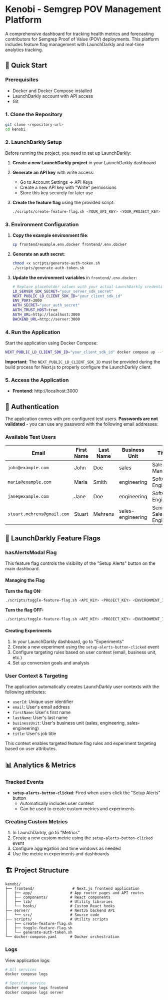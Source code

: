 # Kenobi - Semgrep POV Management Platform

A comprehensive dashboard for tracking health metrics and forecasting contributors for Semgrep Proof of Value (POV) deployments. This platform includes feature flag management with LaunchDarkly and real-time analytics tracking.

## 🚀 Quick Start

### Prerequisites

- Docker and Docker Compose installed
- LaunchDarkly account with API access
- Git

### 1. Clone the Repository

```bash
git clone <repository-url>
cd kenobi
```

### 2. LaunchDarkly Setup

Before running the project, you need to set up LaunchDarkly:

1. **Create a new LaunchDarkly project** in your LaunchDarkly dashboard
2. **Generate an API key** with write access:
   - Go to Account Settings → API Keys
   - Create a new API key with "Write" permissions
   - Store this key securely for later use

3. **Create the feature flag** using the provided script:
   ```bash
   ./scripts/create-feature-flag.sh <YOUR_API_KEY> <YOUR_PROJECT_KEY>
   ```

### 3. Environment Configuration

1. **Copy the example environment file**:
   ```bash
   cp frontend/example.env.docker frontend/.env.docker
   ```

2. **Generate an auth secret**:
   ```bash
   chmod +x scripts/generate-auth-token.sh
   ./scripts/generate-auth-token.sh
   ```

3. **Update the environment variables** in `frontend/.env.docker`:
   ```bash
   # Replace placeholder values with your actual LaunchDarkly credentials
   LD_SERVER_SDK_SECRET="your_server_sdk_secret"
   NEXT_PUBLIC_LD_CLIENT_SDK_ID="your_client_sdk_id"
   ENV_PORT=3000
   AUTH_SECRET="your_auth_secret"
   AUTH_TRUST_HOST=true
   AUTH_URL=http://localhost:3000
   BACKEND_URL=http://server:3000
   ```



### 4. Run the Application

Start the application using Docker Compose:

```bash
NEXT_PUBLIC_LD_CLIENT_SDK_ID="your_client_sdk_id" docker compose up --force-recreate --build -d
```

**Important**: The `NEXT_PUBLIC_LD_CLIENT_SDK_ID` must be provided during the build process for Next.js to properly configure the LaunchDarkly client.

### 5. Access the Application

- **Frontend**: http://localhost:3000

## 🔐 Authentication

The application comes with pre-configured test users. **Passwords are not validated** - you can use any password with the following email addresses:

### Available Test Users

| Email | First Name | Last Name | Business Unit | Title |
|-------|------------|-----------|---------------|-------|
| `john@example.com` | John | Doe | sales | Sales Manager |
| `maria@example.com` | Maria | Smith | engineering | Software Engineer |
| `jane@example.com` | Jane | Doe | engineering | Software Engineer |
| `stuart.mehrens@gmail.com` | Stuart | Mehrens | sales-engineering | Senior Sales Engineer |

## 🚩 LaunchDarkly Feature Flags

### hasAlertsModal Flag

This feature flag controls the visibility of the "Setup Alerts" button on the main dashboard.

#### Managing the Flag

**Turn the flag ON:**
```bash
./scripts/toggle-feature-flag.sh <API_KEY> <PROJECT_KEY> <ENVIRONMENT_ID> true
```

**Turn the flag OFF:**
```bash
./scripts/toggle-feature-flag.sh <API_KEY> <PROJECT_KEY> <ENVIRONMENT_ID> false
```

#### Creating Experiments

1. In your LaunchDarkly dashboard, go to "Experiments"
2. Create a new experiment using the `setup-alerts-button-clicked` event
3. Configure targeting rules based on user context (email, business unit, etc.)
4. Set up conversion goals and analysis

### User Context & Targeting

The application automatically creates LaunchDarkly user contexts with the following attributes:
- `userId`: Unique user identifier
- `email`: User's email address
- `firstName`: User's first name
- `lastName`: User's last name
- `businessUnit`: User's business unit (sales, engineering, sales-engineering)
- `title`: User's job title

This context enables targeted feature flag rules and experiment targeting based on user attributes.

## 📊 Analytics & Metrics

### Tracked Events

- **`setup-alerts-button-clicked`**: Fired when users click the "Setup Alerts" button
  - Automatically includes user context
  - Can be used to create custom metrics and experiments

### Creating Custom Metrics

1. In LaunchDarkly, go to "Metrics"
2. Create a new custom metric using the `setup-alerts-button-clicked` event
3. Configure aggregation and time windows as needed
4. Use the metric in experiments and dashboards

## 🏗️ Project Structure

```
kenobi/
├── frontend/                 # Next.js frontend application
│   ├── app/                 # App router pages and API routes
│   ├── components/          # React components
│   ├── lib/                 # Utility libraries
│   └── hooks/               # Custom React hooks
├── server/                  # NestJS backend API
│   └── src/                 # Source code
├── scripts/                 # Utility scripts
│   ├── create-feature-flag.sh
│   ├── toggle-feature-flag.sh
│   └── generate-auth-token.sh
└── docker-compose.yaml      # Docker orchestration
```

### Logs

View application logs:
```bash
# All services
docker compose logs

# Specific service
docker compose logs frontend
docker compose logs server
```